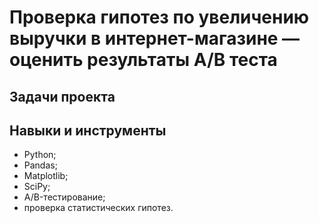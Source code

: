 # Проверка гипотез по увеличению выручки в интернет-магазине — оценить результаты A/B теста

## Задачи проекта


## Навыки и инструменты
- Python;
- Pandas;
- Matplotlib;
- SciPy;
- A/B-тестирование;
- проверка статистических гипотез.





